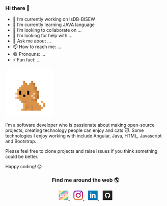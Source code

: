 ### Hi there 👋




- 🔭 I’m currently working on IsDB-BISEW
- 🌱 I’m currently learning JAVA language
- 👯 I’m looking to collaborate on ...
- 🤔 I’m looking for help with ...
- 💬 Ask me about ...
- 📫 How to reach me: ...
- 😄 Pronouns: ...
- ⚡ Fun fact: ...



<img height="150" src="https://raw.githubusercontent.com/miguelbogota/miguelbogota/master/images/cat.gif" alt="Funny pixel cat gif moving its tail." />

I'm a software developer who is passionate about making open-source projects, creating technology people can enjoy and cats 🐱. Some technologies I enjoy working with include Angular, Java, HTML, Javascript and Bootstrap.

Please feel free to clone projects and raise issues if you think something could be better.

Happy coding! 😊


<h3 align="center">Find me around the web 🌎</h3>

<p align="center">
  <a href="https://dev.to/miguelbogota">
    <img height="30" src="https://raw.githubusercontent.com/miguelbogota/miguelbogota/master/images/dev.png" alt="Dev.to link to profile" />
  </a>&nbsp;&nbsp;

  <a href="https://instagram.com/migue_bogota/">
    <img height="30" src="https://raw.githubusercontent.com/miguelbogota/miguelbogota/master/images/instagram.jpg" alt="Instagram link to profile" />
  </a>&nbsp;&nbsp;

  <a href="https://linkedin.com/in/miguelbogota">
    <img height="30" src="https://raw.githubusercontent.com/miguelbogota/miguelbogota/master/images/linkedin.png" alt="LinkedIn link to profile" />
  </a>&nbsp;&nbsp;

  <a href="https://github.com/miguelbogota">
    <img height="30" src="https://raw.githubusercontent.com/miguelbogota/miguelbogota/master/images/github.png" alt="GitHub link to profile" />
  </a>
</p>
